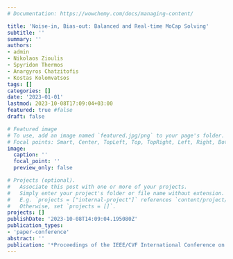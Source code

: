 ```yaml
---
# Documentation: https://wowchemy.com/docs/managing-content/

title: 'Noise-in, Bias-out: Balanced and Real-time MoCap Solving'
subtitle: ''
summary: ''
authors:
- admin
- Nikolaos Zioulis
- Spyridon Thermos
- Anargyros Chatzitofis
- Kostas Kolomvatsos
tags: []
categories: []
date: '2023-01-01'
lastmod: 2023-10-08T17:09:04+03:00
featured: true #false
draft: false

# Featured image
# To use, add an image named `featured.jpg/png` to your page's folder.
# Focal points: Smart, Center, TopLeft, Top, TopRight, Left, Right, BottomLeft, Bottom, BottomRight.
image:
  caption: ''
  focal_point: ''
  preview_only: false

# Projects (optional).
#   Associate this post with one or more of your projects.
#   Simply enter your project's folder or file name without extension.
#   E.g. `projects = ["internal-project"]` references `content/project/deep-learning/index.md`.
#   Otherwise, set `projects = []`.
projects: []
publishDate: '2023-10-08T14:09:04.195080Z'
publication_types:
- 'paper-conference'
abstract: ''
publication: '*Proceedings of the IEEE/CVF International Conference on Computer Vision*'
---
```

